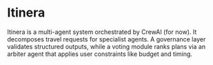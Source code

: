 # Itinera
Itinera is a multi-agent system orchestrated by CrewAI (for now). It decomposes travel requests for specialist agents. A governance layer validates structured outputs, while a voting module ranks plans via an arbiter agent that applies user constraints like budget and timing.
